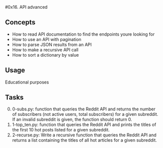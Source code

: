 #0x16. API advanced

## Concepts

- How to read API documentation to find the endpoints youre looking for
- How to use an API with pagination
- How to parse JSON results from an API
- How to make a recursive API call
- How to sort a dictionary by value

## Usage

Educational purposes

## Tasks

0. 0-subs.py: function that queries the Reddit API and returns the number of subscribers (not active users, total subscribers) for a given subreddit. If an invalid subreddit is given, the function should return 0.
1. 1-top_ten.py: function that queries the Reddit API and prints the titles of the first 10 hot posts listed for a given subreddit.
2. 2-recurse.py: Write a recursive function that queries the Reddit API and returns a list containing the titles of all hot articles for a given subreddit.
